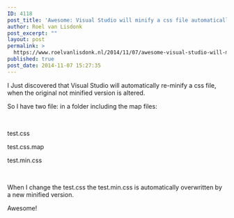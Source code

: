 ```yaml
---
ID: 4118
post_title: 'Awesome: Visual Studio will minify a css file automatically, when original file is altered.'
author: Roel van Lisdonk
post_excerpt: ""
layout: post
permalink: >
  https://www.roelvanlisdonk.nl/2014/11/07/awesome-visual-studio-will-minify-a-css-file-automatically-when-original-file-is-altered/
published: true
post_date: 2014-11-07 15:27:35
---
```

<p>I Just discovered that Visual Studio will automatically re-minify a css file, when the original not minified version is altered.</p>  <p>So I have two file: in a folder including the map files:</p>  <p>&#160;</p>  <p>test.css</p>  <p>test.css.map</p>  <p>test.min.css</p>  <p>&#160;</p>  <p>When I change the test.css the test.min.css is automatically overwritten by a new minified version.</p>  <p>Awesome!</p>